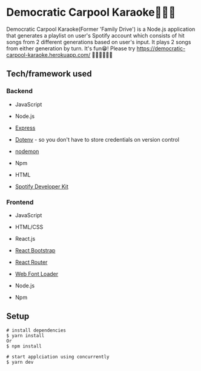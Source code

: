 # Democratic Carpool Karaoke🤟🚗🎵

Democratic Carpool Karaoke(Former 'Family Drive') is a Node.js application that generates a playlist on user's Spotify account which consists of hit songs from 2 different generations based on user's input. It plays 2 songs from either generation by turn. It's fun😁! Please try https://democratic-carpool-karaoke.herokuapp.com/ 🙇🏻‍♀️🙇🏾‍♂️


## Tech/framework used

### Backend

* JavaScript

* Node.js

* [Express](https://expressjs.com/)

* [Dotenv](https://www.npmjs.com/package/dotenv) - so you don't have to store credentials on version control

* [nodemon](https://nodemon.io/)

* Npm

* HTML

* [Spotify Developer Kit](https://developer.spotify.com/)


### Frontend

* JavaScript

* HTML/CSS

* React.js

* [React Bootstrap](https://react-bootstrap.github.io/)

* [React Router](https://github.com/ReactTraining/react-router)

* [Web Font Loader](https://github.com/typekit/webfontloader)

* Node.js

* Npm

## Setup
```
# install dependencies
$ yarn install 
Or 
$ npm install 

# start applciation using concurrently
$ yarn dev

```

